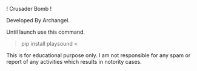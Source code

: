 ! Crusader Bomb !

Developed By Archangel.

Until launch use this command. 

> pip install playsound <

This is for educational purpose only. 
I am not responsible for any spam or report of any activities which results in notority cases.
